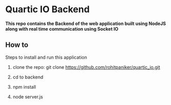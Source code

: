 # Quartic IO Backend

**This repo contains the Backend of the web application built using NodeJS along with real time communication using Socket IO**

## How to

Steps to install and run this application

1. clone the repo: git clone https://github.com/rohitpaniker/quartic_io.git

2. cd to backend

3. npm install

4. node server.js
